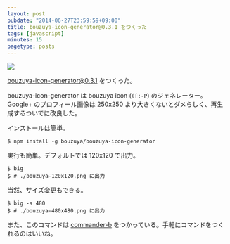 ```yaml
---
layout: post
pubdate: "2014-06-27T23:59:59+09:00"
title: bouzuya-icon-generator@0.3.1 をつくった
tags: [javascript]
minutes: 15
pagetype: posts
---
```

![](http://img.bouzuya.net/2014-06-27.png)

[bouzuya-icon-generator@0.3.1][bouzuya/bouzuya-icon-generator@0.3.1] をつくった。

bouzuya-icon-generator は bouzuya icon (`([:-P`) のジェネレーター。Google+ のプロフィール画像は 250x250 より大きくないとダメらしく、再生成するついでに改良した。

インストールは簡単。

    $ npm install -g bouzuya/bouzuya-icon-generator

実行も簡単。デフォルトでは 120x120 で出力。

    $ big
    $ # ./bouzuya-120x120.png に出力

当然、サイズ変更もできる。

    $ big -s 480
    $ # ./bouzuya-480x480.png に出力

また、このコマンドは [commander-b][bouzuya/commander-b] をつかっている。手軽にコマンドをつくれるのはいいね。

[bouzuya/bouzuya-icon-generator@0.3.1]: https://github.com/bouzuya/bouzuya-icon-generator/tree/0.3.1
[bouzuya/commander-b]: https://github.com/bouzuya/commander-b
